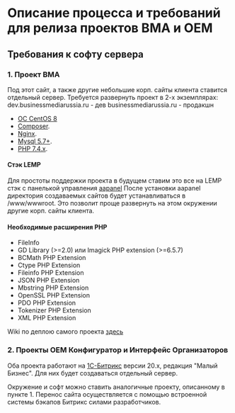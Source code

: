 # Описание процесса и требований для релиза проектов BMA и OEM

## Требования к софту сервера

### 1. Проект BMA

Под этот сайт, а также другие небольшие корп. сайты клиента ставится отдельный сервер.
Требуется развернуть проект в 2-х экземплярах: 
dev.businessmediarussia.ru - дев
businessmediarussia.ru - продакшн

- [ОС CentOS 8](https://www.centos.org/download/)
- [Composer](https://getcomposer.org/).
- [Nginx](https://www.nginx.com/).
- [Mysql 5.7+](https://www.mysql.com/).
- [PHP 7.4.x](https://www.php.net/downloads.php#v7.4.16).

#### Стэк LEMP
Для простоты поддержки проекта в будущем ставим это все на LEMP стэк с панелькой управления [aapanel](https://www.aapanel.com/)
После установки aapanel директория создаваемых сайтов будет устанавливаться в /www/wwwroot.
Это позволит проще развернуть на этом окружении другие корп. сайты клиента.

#### Необходимые расширения PHP
- FileInfo
- GD Library (>=2.0) или Imagick PHP extension (>=6.5.7)
- BCMath PHP Extension
- Ctype PHP Extension
- Fileinfo PHP Extension
- JSON PHP Extension
- Mbstring PHP Extension
- OpenSSL PHP Extension
- PDO PHP Extension
- Tokenizer PHP Extension
- XML PHP Extension

Wiki по деплою самого проекта [здесь](https://github.com/Codeband-Digital/laravel-projects-wiki)

### 2. Проекты OEM Конфигуратор и Интерфейс Организаторов
Оба проекта работают на [1C-Битрикс](https://www.1c-bitrix.ru/) версии 20.х, редакция "Малый Бизнес".
Для них будет создаваться отдельный сервер.

Окружение и софт можно ставить аналогичные проекту, описанному в пункте 1.
Перенос сайта осуществляется с помощью встроенной системы бэкапов Битрикс силами разработчиков.


